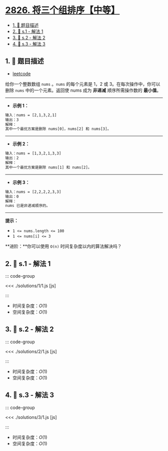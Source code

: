 # [2826. 将三个组排序【中等】](https://github.com/tnotesjs/TNotes.leetcode/tree/main/notes/2826.%20%E5%B0%86%E4%B8%89%E4%B8%AA%E7%BB%84%E6%8E%92%E5%BA%8F%E3%80%90%E4%B8%AD%E7%AD%89%E3%80%91)

<!-- region:toc -->

- [1. 📝 题目描述](#1--题目描述)
- [2. 🎯 s.1 - 解法 1](#2--s1---解法-1)
- [3. 🎯 s.2 - 解法 2](#3--s2---解法-2)
- [4. 🎯 s.3 - 解法 3](#4--s3---解法-3)

<!-- endregion:toc -->

## 1. 📝 题目描述

- [leetcode](https://leetcode.cn/problems/sorting-three-groups/)

给你一个整数数组 `nums` 。`nums` 的每个元素是 1，2 或 3。在每次操作中，你可以删除 `nums` 中的一个元素。返回使 nums 成为 **非递减** 顺序所需操作数的 **最小值**。

---

- **示例 1：**

```txt
输入：nums = [2,1,3,2,1]
输出：3
解释：
其中一个最优方案是删除 nums[0]，nums[2] 和 nums[3]。
```

---

- **示例 2：**

```txt
输入：nums = [1,3,2,1,3,3]
输出：2
解释：
其中一个最优方案是删除 nums[1] 和 nums[2]。
```

---

- **示例 3：**

```txt
输入：nums = [2,2,2,2,3,3]
输出：0
解释：
nums 已是非递减顺序的。
```

---

**提示：**

- `1 <= nums.length <= 100`
- `1 <= nums[i] <= 3`

**进阶：**你可以使用 `O(n)` 时间复杂度以内的算法解决吗？

## 2. 🎯 s.1 - 解法 1

::: code-group

<<< ./solutions/1/1.js [js]

:::

- 时间复杂度：$O(1)$
- 空间复杂度：$O(1)$

## 3. 🎯 s.2 - 解法 2

::: code-group

<<< ./solutions/2/1.js [js]

:::

- 时间复杂度：$O(1)$
- 空间复杂度：$O(1)$

## 4. 🎯 s.3 - 解法 3

::: code-group

<<< ./solutions/3/1.js [js]

:::

- 时间复杂度：$O(1)$
- 空间复杂度：$O(1)$
